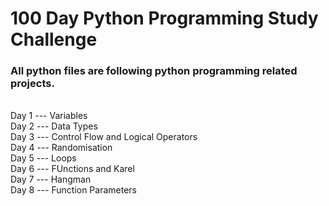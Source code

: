 # 100 Day Python Programming Study Challenge

### All python files are following python programming related projects.

<br /> Day 1 --- Variables
<br /> Day 2 --- Data Types
<br /> Day 3 --- Control Flow and Logical Operators
<br /> Day 4 --- Randomisation
<br /> Day 5 --- Loops
<br /> Day 6 --- FUnctions and Karel
<br /> Day 7 --- Hangman
<br /> Day 8 --- Function Parameters
